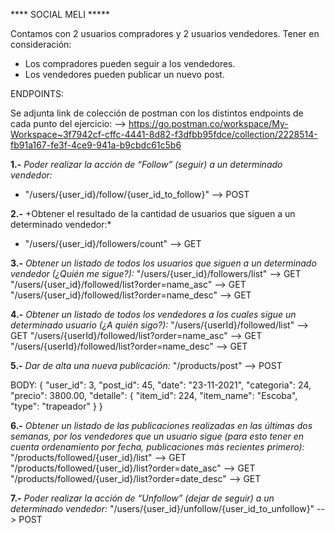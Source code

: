 **** SOCIAL MELI *****

Contamos con 2 usuarios compradores y 2 usuarios vendedores. 
Tener en consideración: 
* Los compradores pueden seguir a los vendedores. 
* Los vendedores pueden publicar un nuevo post. 

ENDPOINTS: 

Se adjunta link de colección de postman con los distintos endpoints de cada punto del ejercicio: 
--> https://go.postman.co/workspace/My-Workspace~3f7942cf-cffc-4441-8d82-f3dfbb95fdce/collection/2228514-fb91a167-fe3f-4ce9-941a-b9cbdc61c5b6

**1.-** *Poder realizar la acción de “Follow” (seguir) a un determinado vendedor:*
 * "/users/{user_id}/follow/{user_id_to_follow}" --> POST
 
**2.-** +Obtener el resultado de la cantidad de usuarios que siguen a un determinado vendedor:*
* "/users/{user_id}/followers/count" --> GET

**3.-** *Obtener un listado de todos los usuarios que siguen a un determinado vendedor (¿Quién me sigue?):*
"/users/{user_id}/followers/list" --> GET
"/users/{user_id}/followed/list?order=name_asc" --> GET
"/users/{user_id}/followed/list?order=name_desc" --> GET

**4.-** *Obtener un listado de todos los vendedores a los cuales sigue un determinado usuario (¿A quién sigo?):*
"/users/{userId}/followed/list" --> GET
"/users/{userId}/followed/list?order=name_asc" --> GET
"/users/{userId}/followed/list?order=name_desc" --> GET

**5.-** *Dar de alta una nueva publicación:*
"/products/post"  --> POST

BODY: 
{
    "user_id": 3,
    "post_id": 45,
    "date": "23-11-2021",
    "categoria": 24,
    "precio": 3800.00, 
    "detalle": {
        "item_id": 224, 
        "item_name": "Escoba",
        "type": "trapeador"
    }
}

**6.-** *Obtener un listado de las publicaciones realizadas en las últimas dos semanas, por los vendedores que un usuario sigue (para esto tener en cuenta ordenamiento por fecha, publicaciones más recientes primero):*
"/products/followed/{user_id}/list" --> GET
"/products/followed/{user_id}/list?order=date_asc" --> GET
"/products/followed/{user_id}/list?order=date_desc" --> GET

**7.-** *Poder realizar la acción de “Unfollow” (dejar de seguir) a un determinado vendedor:*
"/users/{user_id}/unfollow/{user_id_to_unfollow}" --> POST


